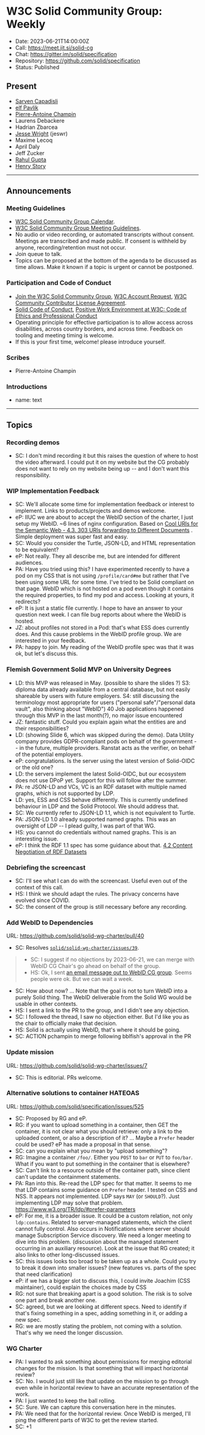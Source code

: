 # W3C Solid Community Group: Weekly

* Date: 2023-06-21T14:00:00Z
* Call: https://meet.jit.si/solid-cg
* Chat: https://gitter.im/solid/specification
* Repository: https://github.com/solid/specification
* Status: Published

## Present
* [Sarven Capadisli](https://csarven.ca/#i)
* [elf Pavlik](https://elf-pavlik.hackers4peace.net)
* [Pierre-Antoine Champin](https://solid.champin.net/pa/profile/card#me)
* Laurens Debackere
* Hadrian Zbarcea
* [Jesse Wright](https://www.jeswr.org/#me) (jeswr)
* Maxime Lecoq
* April Daly
* Jeff Zucker
* [Rahul Gupta](https://cxres.pages.dev/profile#i)
* [Henry Story](https://bblfish.net/people/henry/card#me)
---

## Announcements

### Meeting Guidelines
* [W3C Solid Community Group Calendar](https://www.w3.org/groups/cg/solid/calendar).
* [W3C Solid Community Group Meeting Guidelines](https://github.com/solid/specification/blob/main/meetings/README.md).
* No audio or video recording, or automated transcripts without consent. Meetings are transcribed and made public. If consent is withheld by anyone, recording/retention must not occur.
* Join queue to talk.
* Topics can be proposed at the bottom of the agenda to be discussed as time allows. Make it known if a topic is urgent or cannot be postponed.

### Participation and Code of Conduct
* [Join the W3C Solid Community Group](https://www.w3.org/community/solid/join), [W3C Account Request](http://www.w3.org/accounts/request), [W3C Community Contributor License Agreement](https://www.w3.org/community/about/agreements/cla/).
* [Solid Code of Conduct](https://github.com/solid/process/blob/main/code-of-conduct.md), [Positive Work Environment at W3C: Code of Ethics and Professional Conduct](https://www.w3.org/Consortium/cepc/)
* Operating principle for effective participation is to allow access across disabilities, across country borders, and across time. Feedback on tooling and meeting timing is welcome.
* If this is your first time, welcome! please introduce yourself.


### Scribes
* Pierre-Antoine Champin

### Introductions
* name: text

---


## Topics

### Recording demos
* SC: I don't mind recording it but this raises the question of where to host the video afterward. I could put it on my website but the CG probably does not want to rely on my website being up -- and I don't want this responsibility.

### WIP Implementation Feedback
* SC: We'll allocate some time for implementation feedback or interest to implement. Links to products/projects and demos welcome.
* eP: IIUC we are about to accept the WebID section of the charter, I just setup my WebID. ~6 lines of nginx configuration. Based on [Cool URIs for the Semantic Web - 4.3. 303 URIs forwarding to Different Documents](https://www.w3.org/TR/cooluris/#r303uri) . Simple deployment was super fast and easy.
* SC: Would you consider the Turtle, JSON-LD, and HTML representation to be equivalent?
* eP: Not really. They all describe me, but are intended for different audiences.
* PA: Have you tried using this? I have experimented recently to have a pod on my CSS that is not using `/profile/card#me` but rather that I've been using some URL for some time. I've tried to be Solid compliant on that page. WebID which is not hosted on a pod even though it contains the required properties, to find my pod and access. Looking at yours, it redirects?
* eP: It is just a static file currently. I hope to have an answer to your question next week. I can file bug reports about where the WebID is hosted.
* JZ: about profiles not stored in a Pod: that's what ESS does currently does. And this cause problems in the WebID profile group. We are interested in your feedback.
* PA: happy to join. My reading of the WebID profile spec was that it was ok, but let's discuss this.

### Flemish Government Solid MVP on University Degrees

* LD: this MVP was released in May.
    (possible to share the slides ?)
    S3: diploma data already available from a central database, but not easily shareable by users with future employers.
    S4: still discussing the terminology most appropriate for users ("personal safe"/"personal data vault", also thinking about "WebID")
    40 Job applications happened through this MVP in the last month(?), no major issue encountered
* JZ: fantastic stuff. Could you explain again what the entities are and their responsibilities?
* LD: (showing Slide 6, which was skipped during the demo). Data Utility company provides GDPR-compliant pods on behalf of the government -- in the future, multiple providers. Ranstat acts as the verifier, on behalf of the potential employers.
* eP: congratulations. Is the server using the latest version of Solid-OIDC or the old one?
* LD: the servers implement the latest Solid-OIDC, but our ecosystem does not use DPoP yet. Support for this will follow after the summer.
* PA: re JSON-LD and VCs, VC is an RDF dataset with multiple named graphs, which is not supported by LDP.
* LD: yes, ESS and CSS behave differently. This is currently undefined behaviour in LDP and the Solid Protocol. We should address that.
* SC: We currently refer to JSON-LD 1.1, which is not equivalent to Turtle.
* PA: JSON-LD 1.0 already supported named graphs. This was an oversight of LDP -- I plead guilty, I was part of that WG.
* HS: you cannot do credentials without named graphs. This is an interesting issue.
* eP: I think the RDF 1.1 spec has some guidance about that. [4.2 Content Negotiation of RDF Datasets](https://www.w3.org/TR/rdf11-concepts/#section-dataset-conneg)

### Debriefing the screencast

* SC: I'll see what I can do with the screencast. Useful even out of the context of this call.
* HS: I think we should adapt the rules. The privacy concerns have evolved since COVID.
* SC: the consent of the group is still necessary before any recording. 


### Add WebID to Dependencies
URL: https://github.com/solid/solid-wg-charter/pull/40

* SC: Resolves [`solid/solid-wg-charter/issues/39`](https://github.com/solid/solid-wg-charter/issues/39).
>* SC: I suggest if no objections by 2023-06-21, we can merge with WebID CG Chair's go ahead on behalf of the group.
>* HS: Ok, I sent [an email message out to WebID CG group](https://lists.w3.org/Archives/Public/public-webid/2023Jun/0001.html). Seems people were ok. But we can wait a week.
* SC: How about now?
  ... Note that the goal is not to turn WebID into a purely Solid thing. The WebID deliverable from the Solid WG would be usable in other contexts.
* HS: I sent a link to the PR to the group, and I didn't see any objection.
* SC: I followed the thread, I saw no objection either. But I'd like you as the chair to officially make that decision.
* HS: Solid is actually using WebID, that's where it should be going.
* SC: ACTION pchampin to merge following bblfish's approval in the PR


### Update mission
URL: https://github.com/solid/solid-wg-charter/issues/7

* SC: This is editorial. PRs welcome.


### Alternative solutions to container HATEOAS
URL: https://github.com/solid/specification/issues/525

* SC: Proposed by RG and eP.
* RG: if you want to upload something in a container, then GET the container, it is not clear what you should retrieve: only a link to the uploaded content, or also a description of it?
  ... Maybe a `Prefer` header could be used? eP has made a proposal in that sense.
* SC: can you explain what you mean by "upload something"?
* RG: Imagine a container `/foo/`. Either you `POST` to `bar` or `PUT` to `foo/bar`. What if you want to put something in the container that is elsewhere?
* SC: Can't link to a resource outside of the container path, since client can't update the containment statements.
* PA: Ran into this. Re-read the LDP spec for that matter. It seems to me that LDP contains some guidance on `Prefer` header. I tested on CSS and NSS. It appears not implemented. LDP says `MAY` (or `SHOULD`?). Just implementing LDP may solve that problem. https://www.w3.org/TR/ldp/#prefer-parameters
* eP: For me, it is a broader issue. It could be a custom relation, not only `ldp:contains`. Related to server-managed statements, which the client cannot fully control. Also occurs in Notifications where server should manage Subscription Service discovery. We need a longer meeting to dive into this problem. (discussion about the managed statement occurring in an auxiliary resource). Look at the issue that RG created; it also links to other long-discussed issues.
* SC: this issues looks too broad to be taken up as a whole. Could you try to break it down into smaller issues? (new features vs. parts of the spec that need clarification)
* eP: if we has a bigger slot to discuss this, I could invite Joachim (CSS maintainer), could explain the choices made by CSS
* RG: not sure that breaking apart is a good solution. The risk is to solve one part and break another one.
* SC: agreed, but we are looking at different specs. Need to identify if that's fixing something in a spec, adding something in it, or adding a new spec.
* RG: we are mostly stating the problem, not coming with a solution. That's why we need the longer discussion.

### WG Charter
* PA: I wanted to ask something about permissions for merging editorial changes for the mission. Is that something that will impact horizontal review?
* SC: No. I would just still like that update on the mission to go through even while in horizontal review to have an accurate representation of the work.
* PA: I just wanted to keep the ball rolling.
* SC: Sure. We can capture this conversation here in the minutes.
* PA: We need that for the horizontal review. Once WebID is merged, I'll ping the different parts of W3C to get the review started.
* SC: +1
